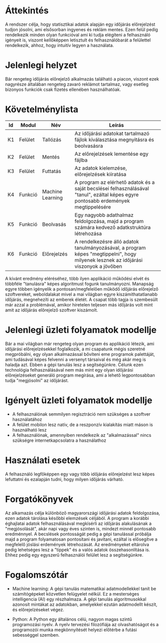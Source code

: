 # Áttekintés

A rendszer célja, hogy statisztikai adatok alapján egy időjárás előrejelzést tudjon jósolni, ami elsősorban ingyenes és reklám mentes.
Ezen felül pedig rendelkezik minden olyan funkcióval ami ki tudja elégíteni a felhasználó igényeit is, viszont kellőképpen letisztult és felhasználóbarát a felülettel rendelkezik,
ahhoz, hogy intuitív legyen a használata.


# Jelenlegi helyzet
Bár rengeteg időjárás előrejelző alkalmazás található a piacon, viszont ezek nagyrésze általában rengeteg zavaró reklámot tartalmaz, vagy esetleg bizonyos funkciók csak fizetés ellenében használhatóak.

# Követelménylista

| Id | Modul | Név | Leírás |
| :---: | --- | --- | --- |
| K1 | Felület | Tallózás | Az időjárási adatokat tartalmazó fájlok kiválasztása megnyitásra és beolvasásra |
| K2 | Felület | Mentés | Az előrejelzések lementése egy fájlba |
| K3 | Felület | Futtatás | Az adatok kielemzése, előrejelzések kiíratása |
| K4 | Funkció | Machine Learning | A program az elérhető adatok és a saját becslései felhasználásával "tanul", ezáltal képes egyre pontosabb erdemények megtippelésére |
| K5 | Funkció | Beolvasás | Egy nagyobb adathalmaz feldolgozása, majd a program számára kedvező adatkstruktúra létrehozása |
| K6 | Funkció | Előrejelzés | A rendelkezésre álló adatok tanulmányozásával, a program képes "megtippelni", hogy milyenek lesznek az időjárási viszonyok a jövőben |

A kívánt eredmény eléréséhez, több ilyen applikáció működési elvét és többféle "tanulásra" képes algoritmust fogunk tanulmányozni.
Manapság egyre többen igényelik a pontosan/megfelelően működő időjárás előrejelző szoftvereket, weboldalakat mivel a mai világban egyre kiszámíthatatlanabb időjárás, megnehezíti az emberek életét.
A csapat több tagja is szembesült már azzal a problémával, amikor hiretelen teljesen más időjárás volt mint amit az időjárás előrejelző szoftver kiszámolt.

# Jelenlegi üzleti folyamatok modellje

Bár a mai világban már rengeteg olyan program és applikáció létezik, ami időjárási előrejelzésekkel foglalkozik, a mi csapatunk mégis szeretné megpróbálni, egy olyan alkalmazással bővíteni eme programok palettáját, ami tudásával képes felvenni a versenyt társaival és még akár meg is haladja azt.
Ebben a gépi tanulás lesz a segítségünkre.
Célunk ezen technológia felhasználásával nem más mint egy olyan időjárási előrejelzéseket generáló program megírása, ami a lehető legpontosabban tudja "megjósolni" az időjárást.


# Igényelt üzleti folyamatok modellje

 - A felhasználónak semmilyen regisztráció nem szükséges a szoftver használatához
 - A felület mobilon lesz natív, de a reszponzív kialakítás miatt máson is használható lesz
 - A felhasználónak, amennyiben rendelkezik az "alkalmazással" nincs szükségre internetkapcsolatra a használathoz
 
# Használati esetek

A felhasználó legfőképpen egy vagy több időjárás előrejelzést lesz képes lefuttatni és ezalapján tudni, hogy milyen időjárás várható.


# Forgatókönyvek

Az alkamazás célja különböző magyarországi időjárási adatok feldolgozása, ezen adatok tárolása későbbi elemzések céljából. A program a korábbi éghajlatai adatok felhasználásával megkísérli az időjárás alakulásának a "megjósolását", akár napi vagy éves szinten is, mindezt minnél pontosabb eredménnyel. A becslések pontosságát pedig a gépi tanulással próbálja majd a program folyamatosan pontosítani és javítani, ezáltal is elősegítve a megfelelő jóslási erdemények létrehozását. Az eredményeket eltárolva pedig lehetséges lesz a "tippek" és a valós adatok összehasonlítása is. Ehhez pedig egy egyszerű felhasználói felület lesz a segítségünkre.

# Fogalomszótár

- Machine learning: A gépi tanulás matematikai adatmodellekkel tanít be számítógépeket közvetlen felügyelet nélkül. Ez a mesterséges intelligencia (AI) egy részhalmaza. A gépi tanulás algoritmusokkal azonosít mintákat az adatokban, amelyekkel ezután adatmodellt készít, és előrejelzéseket végez. 

- Python: A Python egy általános célú, nagyon magas szintű programozási nyelv. A nyelv tervezési filozófiája az olvashatóságot és a programozói munka megkönnyítését helyezi előtérbe a futási sebességgel szemben.
